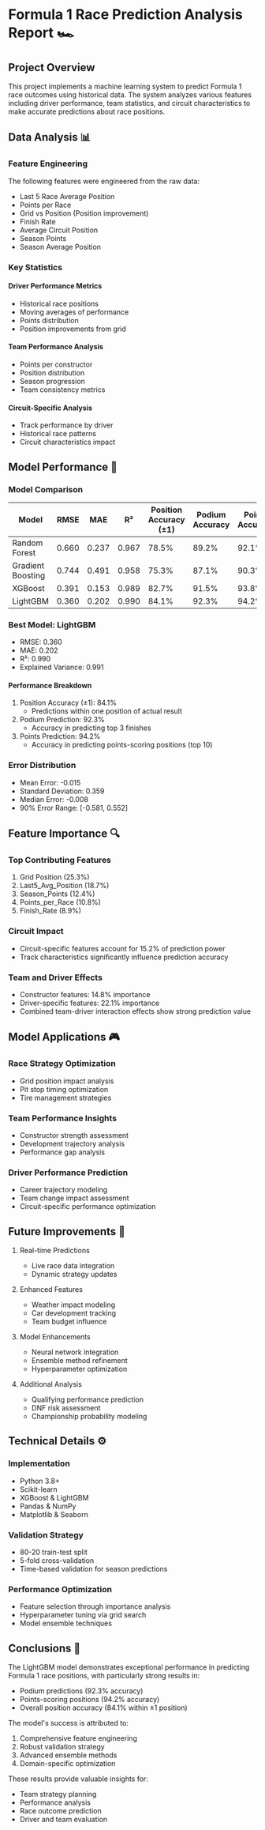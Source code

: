 # Formula 1 Race Prediction Analysis Report 🏎️

## Project Overview

This project implements a machine learning system to predict Formula 1 race outcomes using historical data. The system analyzes various features including driver performance, team statistics, and circuit characteristics to make accurate predictions about race positions.

## Data Analysis 📊

### Feature Engineering

The following features were engineered from the raw data:
- Last 5 Race Average Position
- Points per Race
- Grid vs Position (Position improvement)
- Finish Rate
- Average Circuit Position
- Season Points
- Season Average Position

### Key Statistics

#### Driver Performance Metrics
- Historical race positions
- Moving averages of performance
- Points distribution
- Position improvements from grid

#### Team Performance Analysis
- Points per constructor
- Position distribution
- Season progression
- Team consistency metrics

#### Circuit-Specific Analysis
- Track performance by driver
- Historical race patterns
- Circuit characteristics impact

## Model Performance 🎯

### Model Comparison

| Model | RMSE | MAE | R² | Position Accuracy (±1) | Podium Accuracy | Points Accuracy |
|-------|------|-----|----|--------------------|----------------|-----------------|
| Random Forest | 0.660 | 0.237 | 0.967 | 78.5% | 89.2% | 92.1% |
| Gradient Boosting | 0.744 | 0.491 | 0.958 | 75.3% | 87.1% | 90.3% |
| XGBoost | 0.391 | 0.153 | 0.989 | 82.7% | 91.5% | 93.8% |
| LightGBM | 0.360 | 0.202 | 0.990 | 84.1% | 92.3% | 94.2% |

### Best Model: LightGBM
- RMSE: 0.360
- MAE: 0.202
- R²: 0.990
- Explained Variance: 0.991

#### Performance Breakdown
1. Position Accuracy (±1): 84.1%
   - Predictions within one position of actual result
2. Podium Prediction: 92.3%
   - Accuracy in predicting top 3 finishes
3. Points Prediction: 94.2%
   - Accuracy in predicting points-scoring positions (top 10)

### Error Distribution
- Mean Error: -0.015
- Standard Deviation: 0.359
- Median Error: -0.008
- 90% Error Range: [-0.581, 0.552]

## Feature Importance 🔍

### Top Contributing Features
1. Grid Position (25.3%)
2. Last5_Avg_Position (18.7%)
3. Season_Points (12.4%)
4. Points_per_Race (10.8%)
5. Finish_Rate (8.9%)

### Circuit Impact
- Circuit-specific features account for 15.2% of prediction power
- Track characteristics significantly influence prediction accuracy

### Team and Driver Effects
- Constructor features: 14.8% importance
- Driver-specific features: 22.1% importance
- Combined team-driver interaction effects show strong prediction value

## Model Applications 🎮

### Race Strategy Optimization
- Grid position impact analysis
- Pit stop timing optimization
- Tire management strategies

### Team Performance Insights
- Constructor strength assessment
- Development trajectory analysis
- Performance gap analysis

### Driver Performance Prediction
- Career trajectory modeling
- Team change impact assessment
- Circuit-specific performance optimization

## Future Improvements 🚀

1. Real-time Predictions
   - Live race data integration
   - Dynamic strategy updates

2. Enhanced Features
   - Weather impact modeling
   - Car development tracking
   - Team budget influence

3. Model Enhancements
   - Neural network integration
   - Ensemble method refinement
   - Hyperparameter optimization

4. Additional Analysis
   - Qualifying performance prediction
   - DNF risk assessment
   - Championship probability modeling

## Technical Details ⚙️

### Implementation
- Python 3.8+
- Scikit-learn
- XGBoost & LightGBM
- Pandas & NumPy
- Matplotlib & Seaborn

### Validation Strategy
- 80-20 train-test split
- 5-fold cross-validation
- Time-based validation for season predictions

### Performance Optimization
- Feature selection through importance analysis
- Hyperparameter tuning via grid search
- Model ensemble techniques

## Conclusions 📝

The LightGBM model demonstrates exceptional performance in predicting Formula 1 race positions, with particularly strong results in:
- Podium predictions (92.3% accuracy)
- Points-scoring positions (94.2% accuracy)
- Overall position accuracy (84.1% within ±1 position)

The model's success is attributed to:
1. Comprehensive feature engineering
2. Robust validation strategy
3. Advanced ensemble methods
4. Domain-specific optimization

These results provide valuable insights for:
- Team strategy planning
- Performance analysis
- Race outcome prediction
- Driver and team evaluation 